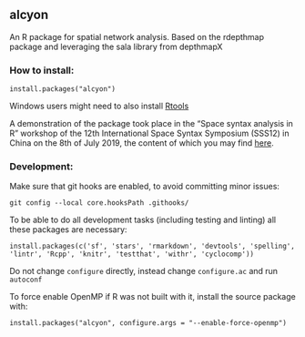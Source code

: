 ## alcyon
An R package for spatial network analysis. Based on the rdepthmap package and leveraging the sala library from depthmapX

### How to install:
```
install.packages("alcyon")
```
Windows users might need to also install [Rtools](https://cran.r-project.org/bin/windows/Rtools/)

A demonstration of the package took place in the “Space syntax analysis in R” workshop of the 12th International Space Syntax Symposium (SSS12) in China on the 8th of July 2019, the content of which you may find [here](https://github.com/pklampros/space_syntax_analysis_in_r).

### Development:
Make sure that git hooks are enabled, to avoid committing minor issues:
```
git config --local core.hooksPath .githooks/
```

To be able to do all development tasks (including testing and linting) all these packages are necessary:
```
install.packages(c('sf', 'stars', 'rmarkdown', 'devtools', 'spelling', 'lintr', 'Rcpp', 'knitr', 'testthat', 'withr', 'cyclocomp'))
```

Do not change `configure` directly, instead change `configure.ac` and run `autoconf`

To force enable OpenMP if R was not built with it, install the source package with:
```
install.packages("alcyon", configure.args = "--enable-force-openmp")

```
